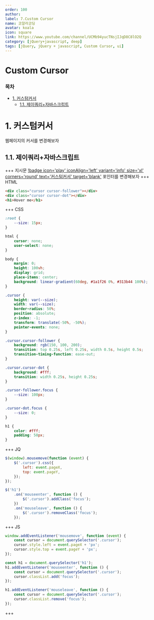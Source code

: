 ```yaml
---
order: 100
author:
label: 7.Custom Cursor
name: 코알라코딩
avatar: koala
icon: square
link: https://www.youtube.com/channel/UCMb94yucTNsjIJqD8C8lO2Q
category: [jQuery+javascript, deep]
tags: [jQuery, jQuery + javascript, Custom Cursor, ui]
---
```


# Custom Cursor <!-- omit in toc -->

### 목차 <!-- omit in toc -->

- [1. 커스텀커서](#1-커스텀커서)
	- [1.1. 제이쿼리+자바스크립트](#11-제이쿼리자바스크립트)

# 1. 커스텀커서

웹페이지의 커서를 변경해보자

## 1.1. 제이쿼리+자바스크립트

+++ 지시문
[!badge icon='play' iconAlign='left' variant='info' size='xl' corners='round' text='커스텀커서' target='blank'](./files/cursors.html)
포인터를 변경해보자
+++ HTML

```html #
<div class="cursor cursor-follower"></div>
<div class="cursor cursor-dot"></div>
<h1>Hover me</h1>
```

+++ CSS

```css #
:root {
	--size: 15px;
}

html {
	cursor: none;
	user-select: none;
}

body {
	margin: 0;
	height: 100vh;
	display: grid;
	place-items: center;
	background: linear-gradient(60deg, #1a1f26 0%, #313b44 100%);
}

.cursor {
	height: var(--size);
	width: var(--size);
	border-radius: 50%;
	position: absolute;
	z-index: -1;
	transform: translate(-50%, -50%);
	pointer-events: none;
}

.cursor.cursor-follower {
	background: rgb(150, 100, 200);
	transition: top 0.25s, left 0.25s, width 0.5s, height 0.5s;
	transition-timing-function: ease-out;
}

.cursor.cursor-dot {
	background: #fff;
	transition: width 0.25s, height 0.25s;
}

.cursor-follower.focus {
	--size: 100px;
}

.cursor-dot.focus {
	--size: 0;
}

h1 {
	color: #fff;
	padding: 50px;
}
```

+++ JQ

```js
$(window).mousemove(function (event) {
	$('.cursor').css({
		left: event.pageX,
		top: event.pageY,
	});
});

$('h1')
	.on('mouseenter', function () {
		$('.cursor').addClass('focus');
	})
	.on('mouseleave', function () {
		$('.cursor').removeClass('focus');
	});
```

+++ JS

```js
window.addEventListener('mousemove', function (event) {
	const cursor = document.querySelector('.cursor');
	cursor.style.left = event.pageX + 'px';
	cursor.style.top = event.pageY + 'px';
});

const h1 = document.querySelector('h1');
h1.addEventListener('mouseenter', function () {
	const cursor = document.querySelector('.cursor');
	cursor.classList.add('focus');
});

h1.addEventListener('mouseleave', function () {
	const cursor = document.querySelector('.cursor');
	cursor.classList.remove('focus');
});
```

+++
